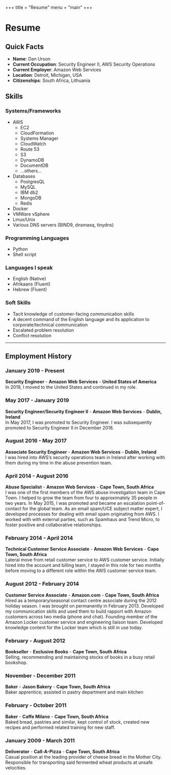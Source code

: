 +++
title = "Resume"
menu = "main"
+++

# Resume

## Quick Facts

* **Name**: Dan Urson
* **Current Occupation**: Security Engineer II, AWS Security Operations
* **Current Employer**: Amazon Web Services
* **Location**: Detroit, Michigan, USA
* **Citizenships**: South Africa, Lithuania

## Skills

### Systems/Frameworks

* AWS
    * EC2
    * CloudFormation
    * Systems Manager
    * CloudWatch
    * Route 53
    * S3
    * DynamoDB
    * DocumentDB
    * ...others...
* Databases
    * PostgresQL
    * MySQL
    * IBM db2
    * MongoDB
    * Redis
* Docker
* VMWare vSphere
* Linux/Unix
* Various DNS servers (BIND9, dnsmasq, tinydns)

### Programming Languages

* Python
* Shell script

### Languages I speak

* English (Native)
* Afrikaans (Fluent)
* Hebrew (Fluent)

### Soft Skills

* Tacit knowledge of customer-facing communication skills
* A decent command of the English language and its application to corporate/technical communication
* Escalated problem resolution
* Conflict resolution

---

## Employment History

### January 2019 - Present  
**Security Engineer** - **Amazon Web Services** - **United States of America**  
    In 2019, I moved to the United States and continued in my role.

### May 2017 - January 2019
**Security Engineer/Security Engineer II** - **Amazon Web Services** - **Dublin, Ireland**  
    In May 2017, I was promoted to Security Engineer. I was subsequently promoted to Security Engineer II in December 2018.

### August 2016 - May 2017
**Associate Security Engineer** - **Amazon Web Services** - **Dublin, Ireland**  
    I was hired into AWS’s security operations team in Ireland after working with them during my time in the abuse prevention team.

### April 2014 - August 2016
**Abuse Specialist** - **Amazon Web Services** - **Cape Town, South Africa**  
    I was one of the first members of the AWS abuse investigation team in Cape Town. I helped to grow the team from four to approximately 35 people in two years. In May 2015, I was promoted and became an escalation point-of-contact for the global team. As an email spam/UCE subject matter expert, I developed processes for dealing with email spam originating from AWS. I worked with with external parties, such as Spamhaus and Trend Micro, to foster positive and collaborative relationships.

### February 2014 - April 2014
**Technical Customer Service Associate** - **Amazon Web Services** - **Cape Town, South Africa**  
    Lateral move from retail customer service to AWS customer service. Initially hired into the account and billing team, I stayed in this role for two months before moving to a different role within the AWS customer service team.

### August 2012 - February 2014
**Customer Service Associate** - **Amazon.com** - **Cape Town, South Africa**  
    Hired as a temporary/seasonal contact centre associate during the 2012 holiday season. I was brought on permanently in February 2013. Developed my communication skills and used them to build rapport with Amazon customers across two media (phone and chat). Founding member of the Amazon Locker customer service and engineering liaison team. Developed knowledge content for the Locker team which is still in use today.

### February - August 2012
**Bookseller** - **Exclusive Books** - **Cape Town, South Africa**  
Selling, recommending and maintaining stocks of books in a busy retail bookshop.

### November - December 2011
**Baker** - **Jason Bakery** - **Cape Town, South Africa**  
    Baker apprentice; assisted in pastry department and main kitchen

### February - October 2011
**Baker** - **Caffe Milano** - **Cape Town, South Africa**  
    Baked bread, pastries and similar, kept control of stock, created new recipes and performed related training for new staff.

### January 2009 - March 2011
**Deliverator** - **Call-A-Pizza** - **Cape Town, South Africa**  
    Casual position at the leading provider of cheese bread in the Mother City. Responsible for transporting said fermented wheat products at unsafe velocities.